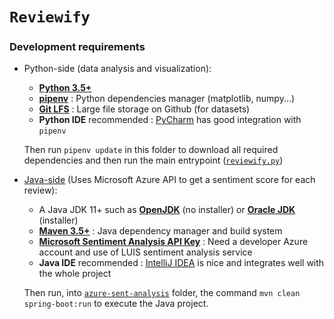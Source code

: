 # `Reviewify`

### Development requirements
- Python-side (data analysis and visualization):
  - [**Python 3.5+**](https://www.python.org/)
  - [**pipenv**](https://pipenv.readthedocs.io/en/latest/) : Python dependencies manager (matplotlib, numpy...)
  - [**Git LFS**](https://git-lfs.github.com/) : Large file storage on Github (for datasets)
  - **Python IDE** recommended : [PyCharm](https://www.jetbrains.com/pycharm/) has good integration with `pipenv`
  
  Then run `pipenv update` in this folder to download all required dependencies and then run the main entrypoint ([`reviewify.py`](./reviewify.py))

- [Java-side](./azure-sent-analysis) (Uses Microsoft Azure API to get a sentiment score for each review):
  - A Java JDK 11+ such as [**OpenJDK**](https://adoptopenjdk.net/?variant=openjdk11&jvmVariant=hotspot) (no installer) or [**Oracle JDK**](https://www.oracle.com/technetwork/java/javase/downloads/jdk11-downloads-5066655.html) (installer)
  - [**Maven 3.5+**](https://maven.apache.org/) : Java dependency manager and build system
  - [**Microsoft Sentiment Analysis API Key**](https://docs.microsoft.com/en-us/azure/cognitive-services/text-analytics/how-tos/text-analytics-how-to-sentiment-analysis) : Need a developer Azure account and use of LUIS sentiment analysis service
  - **Java IDE** recommended : [IntelliJ IDEA](https://www.jetbrains.com/idea/) is nice and integrates well with the whole project

  Then run, into [`azure-sent-analysis`](./azure-sent-analysis) folder, the command `mvn clean spring-boot:run` to execute the Java project.
  
